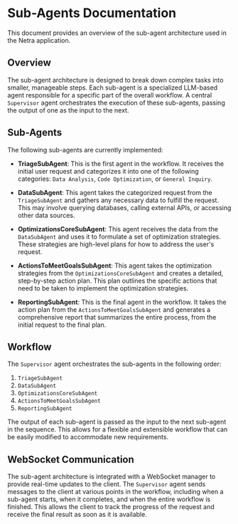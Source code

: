 # Sub-Agents Documentation

This document provides an overview of the sub-agent architecture used in the Netra application.

## Overview

The sub-agent architecture is designed to break down complex tasks into smaller, manageable steps. Each sub-agent is a specialized LLM-based agent responsible for a specific part of the overall workflow. A central `Supervisor` agent orchestrates the execution of these sub-agents, passing the output of one as the input to the next.

## Sub-Agents

The following sub-agents are currently implemented:

- **TriageSubAgent**: This is the first agent in the workflow. It receives the initial user request and categorizes it into one of the following categories: `Data Analysis`, `Code Optimization`, or `General Inquiry`.

- **DataSubAgent**: This agent takes the categorized request from the `TriageSubAgent` and gathers any necessary data to fulfill the request. This may involve querying databases, calling external APIs, or accessing other data sources.

- **OptimizationsCoreSubAgent**: This agent receives the data from the `DataSubAgent` and uses it to formulate a set of optimization strategies. These strategies are high-level plans for how to address the user's request.

- **ActionsToMeetGoalsSubAgent**: This agent takes the optimization strategies from the `OptimizationsCoreSubAgent` and creates a detailed, step-by-step action plan. This plan outlines the specific actions that need to be taken to implement the optimization strategies.

- **ReportingSubAgent**: This is the final agent in the workflow. It takes the action plan from the `ActionsToMeetGoalsSubAgent` and generates a comprehensive report that summarizes the entire process, from the initial request to the final plan.

## Workflow

The `Supervisor` agent orchestrates the sub-agents in the following order:

1.  `TriageSubAgent`
2.  `DataSubAgent`
3.  `OptimizationsCoreSubAgent`
4.  `ActionsToMeetGoalsSubAgent`
5.  `ReportingSubAgent`

The output of each sub-agent is passed as the input to the next sub-agent in the sequence. This allows for a flexible and extensible workflow that can be easily modified to accommodate new requirements.

## WebSocket Communication

The sub-agent architecture is integrated with a WebSocket manager to provide real-time updates to the client. The `Supervisor` agent sends messages to the client at various points in the workflow, including when a sub-agent starts, when it completes, and when the entire workflow is finished. This allows the client to track the progress of the request and receive the final result as soon as it is available.